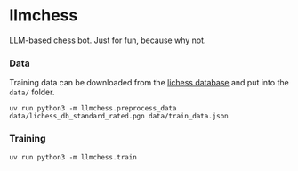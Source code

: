 # llmchess

LLM-based chess bot. Just for fun, because why not.


### Data

Training data can be downloaded from the [lichess database](https://database.lichess.org/) and put into the `data/` folder.

```
uv run python3 -m llmchess.preprocess_data data/lichess_db_standard_rated.pgn data/train_data.json
```

### Training

```
uv run python3 -m llmchess.train
```